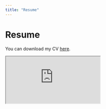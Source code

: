 ```yaml
---
title: "Resume"
---
```


# Resume 

You can download my CV [here](https://mariajosegonzalezfuentes.github.io/CV_2025.pdf). 

<!-- PDF Embed Container --> 

<div class="custom-container">
        <!-- PDF Embed Container -->
        <div class="custom-pdf-container">
            <!-- Update the 'src' attribute with your actual PDF location -->
            <iframe class="custom-cv-iframe" src="https://mariajosegonzalezfuentes.github.io/CV_2025.pdf" title="My CV"></iframe>
        </div>
</div>


   
